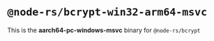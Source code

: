 # `@node-rs/bcrypt-win32-arm64-msvc`

This is the **aarch64-pc-windows-msvc** binary for `@node-rs/bcrypt`

